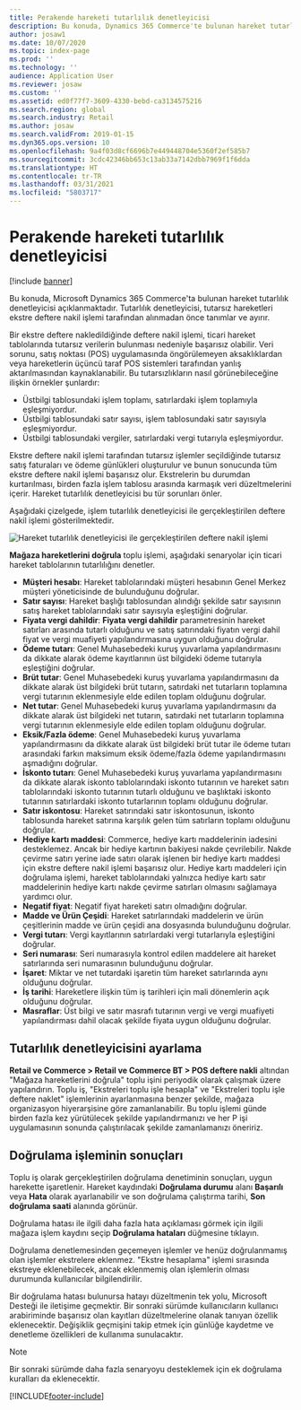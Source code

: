 ```yaml
---
title: Perakende hareketi tutarlılık denetleyicisi
description: Bu konuda, Dynamics 365 Commerce'te bulunan hareket tutarlılık denetleyicisi açıklanmaktadır.
author: josaw1
ms.date: 10/07/2020
ms.topic: index-page
ms.prod: ''
ms.technology: ''
audience: Application User
ms.reviewer: josaw
ms.custom: ''
ms.assetid: ed0f77f7-3609-4330-bebd-ca3134575216
ms.search.region: global
ms.search.industry: Retail
ms.author: josaw
ms.search.validFrom: 2019-01-15
ms.dyn365.ops.version: 10
ms.openlocfilehash: 9a4f03d8cf6696b7e449448704e5360f2ef585b7
ms.sourcegitcommit: 3cdc42346bb653c13ab33a7142dbb7969f1f6dda
ms.translationtype: HT
ms.contentlocale: tr-TR
ms.lasthandoff: 03/31/2021
ms.locfileid: "5803717"
---
```

# <a name="retail-transaction-consistency-checker"></a>Perakende hareketi tutarlılık denetleyicisi

[!include [banner](includes/banner.md)]

Bu konuda, Microsoft Dynamics 365 Commerce'ta bulunan hareket tutarlılık denetleyicisi açıklanmaktadır. Tutarlılık denetleyicisi, tutarsız hareketleri ekstre deftere nakil işlemi tarafından alınmadan önce tanımlar ve ayırır.

Bir ekstre deftere nakledildiğinde deftere nakil işlemi, ticari hareket tablolarında tutarsız verilerin bulunması nedeniyle başarısız olabilir. Veri sorunu, satış noktası (POS) uygulamasında öngörülemeyen aksaklıklardan veya hareketlerin üçüncü taraf POS sistemleri tarafından yanlış aktarılmasından kaynaklanabilir. Bu tutarsızlıkların nasıl görünebileceğine ilişkin örnekler şunlardır: 

- Üstbilgi tablosundaki işlem toplamı, satırlardaki işlem toplamıyla eşleşmiyordur.
- Üstbilgi tablosundaki satır sayısı, işlem tablosundaki satır sayısıyla eşleşmiyordur.
- Üstbilgi tablosundaki vergiler, satırlardaki vergi tutarıyla eşleşmiyordur. 

Ekstre deftere nakil işlemi tarafından tutarsız işlemler seçildiğinde tutarsız satış faturaları ve ödeme günlükleri oluşturulur ve bunun sonucunda tüm ekstre deftere nakil işlemi başarısız olur. Ekstrelerin bu durumdan kurtarılması, birden fazla işlem tablosu arasında karmaşık veri düzeltmelerini içerir. Hareket tutarlılık denetleyicisi bu tür sorunları önler.

Aşağıdaki çizelgede, işlem tutarlılık denetleyicisi ile gerçekleştirilen deftere nakil işlemi gösterilmektedir.

![Hareket tutarlılık denetleyicisi ile gerçekleştirilen deftere nakil işlemi](./media/validchecker.png "Perakende hareketi tutarlılık denetleyicisi ile gerçekleştirilen deftere nakil işlemi")

**Mağaza hareketlerini doğrula** toplu işlemi, aşağıdaki senaryolar için ticari hareket tablolarının tutarlılığını denetler.

- **Müşteri hesabı**: Hareket tablolarındaki müşteri hesabının Genel Merkez müşteri yöneticisinde de bulunduğunu doğrular.
- **Satır sayısı**: Hareket başlığı tablosundan alındığı şekilde satır sayısının satış hareket tablolarındaki satır sayısıyla eşleştiğini doğrular.
- **Fiyata vergi dahildir**: **Fiyata vergi dahildir** parametresinin hareket satırları arasında tutarlı olduğunu ve satış satırındaki fiyatın vergi dahil fiyat ve vergi muafiyeti yapılandırmasına uygun olduğunu doğrular.
- **Ödeme tutarı**: Genel Muhasebedeki kuruş yuvarlama yapılandırmasını da dikkate alarak ödeme kayıtlarının üst bilgideki ödeme tutarıyla eşleştiğini doğrular.
- **Brüt tutar**: Genel Muhasebedeki kuruş yuvarlama yapılandırmasını da dikkate alarak üst bilgideki brüt tutarın, satırdaki net tutarların toplamına vergi tutarının eklenmesiyle elde edilen toplam olduğunu doğrular.
- **Net tutar**: Genel Muhasebedeki kuruş yuvarlama yapılandırmasını da dikkate alarak üst bilgideki net tutarın, satırdaki net tutarların toplamına vergi tutarının eklenmesiyle elde edilen toplam olduğunu doğrular.
- **Eksik/Fazla ödeme**: Genel Muhasebedeki kuruş yuvarlama yapılandırmasını da dikkate alarak üst bilgideki brüt tutar ile ödeme tutarı arasındaki farkın maksimum eksik ödeme/fazla ödeme yapılandırmasını aşmadığını doğrular.
- **İskonto tutarı**: Genel Muhasebedeki kuruş yuvarlama yapılandırmasını da dikkate alarak iskonto tablolarındaki iskonto tutarının ve hareket satırı tablolarındaki iskonto tutarının tutarlı olduğunu ve başlıktaki iskonto tutarının satırlardaki iskonto tutarlarının toplamı olduğunu doğrular.
- **Satır iskontosu**: Hareket satırındaki satır iskontosunun, iskonto tablosunda hareket satırına karşılık gelen tüm satırların toplamı olduğunu doğrular.
- **Hediye kartı maddesi**: Commerce, hediye kartı maddelerinin iadesini desteklemez. Ancak bir hediye kartının bakiyesi nakde çevrilebilir. Nakde çevirme satırı yerine iade satırı olarak işlenen bir hediye kartı maddesi için ekstre deftere nakil işlemi başarısız olur. Hediye kartı maddeleri için doğrulama işlemi, hareket tablolarındaki yalnızca hediye kartı satır maddelerinin hediye kartı nakde çevirme satırları olmasını sağlamaya yardımcı olur.
- **Negatif fiyat**: Negatif fiyat hareketi satırı olmadığını doğrular.
- **Madde ve Ürün Çeşidi**: Hareket satırlarındaki maddelerin ve ürün çeşitlerinin madde ve ürün çeşidi ana dosyasında bulunduğunu doğrular.
- **Vergi tutarı**: Vergi kayıtlarının satırlardaki vergi tutarlarıyla eşleştiğini doğrular.
- **Seri numarası**: Seri numarasıyla kontrol edilen maddelere ait hareket satırlarında seri numarasının bulunduğunu doğrular.
- **İşaret**: Miktar ve net tutardaki işaretin tüm hareket satırlarında aynı olduğunu doğrular.
- **İş tarihi**: Hareketlere ilişkin tüm iş tarihleri için mali dönemlerin açık olduğunu doğrular.
- **Masraflar**: Üst bilgi ve satır masrafı tutarının vergi ve vergi muafiyeti yapılandırması dahil olacak şekilde fiyata uygun olduğunu doğrular.

## <a name="set-up-the-consistency-checker"></a>Tutarlılık denetleyicisini ayarlama

**Retail ve Commerce \> Retail ve Commerce BT \> POS deftere nakli** altından "Mağaza hareketlerini doğrula" toplu işini periyodik olarak çalışmak üzere yapılandırın. Toplu iş, "Ekstreleri toplu işle hesapla" ve "Ekstreleri toplu işle deftere naklet" işlemlerinin ayarlanmasına benzer şekilde, mağaza organizasyon hiyerarşisine göre zamanlanabilir. Bu toplu işlemi günde birden fazla kez yürütülecek şekilde yapılandırmanızı ve her P işi uygulamasının sonunda çalıştırılacak şekilde zamanlamanızı öneririz.

## <a name="results-of-validation-process"></a>Doğrulama işleminin sonuçları

Toplu iş olarak gerçekleştirilen doğrulama denetiminin sonuçları, uygun harekette işaretlenir. Hareket kaydındaki **Doğrulama durumu** alanı **Başarılı** veya **Hata** olarak ayarlanabilir ve son doğrulama çalıştırma tarihi, **Son doğrulama saati** alanında görünür.

Doğrulama hatası ile ilgili daha fazla hata açıklaması görmek için ilgili mağaza işlem kaydını seçip **Doğrulama hataları** düğmesine tıklayın.

Doğrulama denetlemesinden geçemeyen işlemler ve henüz doğrulanmamış olan işlemler ekstrelere eklenmez. "Ekstre hesaplama" işlemi sırasında ekstreye eklenebilecek, ancak eklenmemiş olan işlemlerin olması durumunda kullanıcılar bilgilendirilir.

Bir doğrulama hatası bulunursa hatayı düzeltmenin tek yolu, Microsoft Desteği ile iletişime geçmektir. Bir sonraki sürümde kullanıcıların kullanıcı arabiriminde başarısız olan kayıtları düzeltmelerine olanak tanıyan özellik eklenecektir. Değişiklik geçmişini takip etmek için günlüğe kaydetme ve denetleme özellikleri de kullanıma sunulacaktır.

> [!NOTE]
> Bir sonraki sürümde daha fazla senaryoyu desteklemek için ek doğrulama kuralları da eklenecektir.


[!INCLUDE[footer-include](../includes/footer-banner.md)]